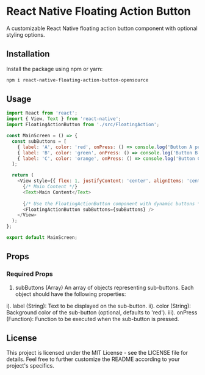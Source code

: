 # React Native Floating Action Button

A customizable React Native floating action button component with optional styling options.

## Installation

Install the package using npm or yarn:

```bash
npm i react-native-floating-action-button-opensource

```
## Usage

```javascript
import React from 'react';
import { View, Text } from 'react-native';
import FloatingActionButton from './src/FloatingAction';

const MainScreen = () => {
  const subButtons = [
    { label: 'A', color: 'red', onPress: () => console.log('Button A pressed') },
    { label: 'B', color: 'green', onPress: () => console.log('Button B pressed') },
    { label: 'C', color: 'orange', onPress: () => console.log('Button C pressed') },
  ];

  return (
    <View style={{ flex: 1, justifyContent: 'center', alignItems: 'center' }}>
      {/* Main Content */}
      <Text>Main Content</Text>
      
      {/* Use the FloatingActionButton component with dynamic buttons */}
      <FloatingActionButton subButtons={subButtons} />
    </View>
  );
};

export default MainScreen;


```

## Props
### Required Props
1. subButtons (Array)
An array of objects representing sub-buttons. Each object should have the following properties:

i). label (String): Text to be displayed on the sub-button.
ii). color (String): Background color of the sub-button (optional, defaults to 'red').
iii). onPress (Function): Function to be executed when the sub-button is pressed.

## License
This project is licensed under the MIT License - see the LICENSE file for details.
Feel free to further customize the README according to your project's specifics.

